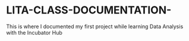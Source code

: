 # LITA-CLASS-DOCUMENTATION-
This  is where I documented my first project while learning Data Analysis with the Incubator Hub 
